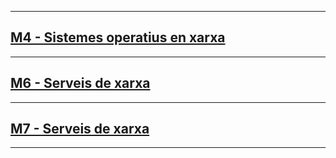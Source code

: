 ---------------------------------------------
## [M4 - Sistemes operatius en xarxa](M4)
---------------------------------------------
## [M6 - Serveis de xarxa](M6)
---------------------------------------------
## [M7 - Serveis de xarxa](M7)
---------------------------------------------
